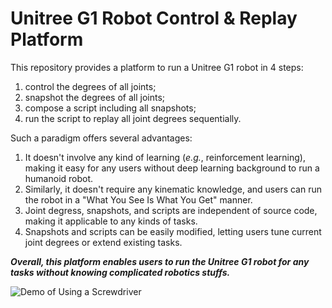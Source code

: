 # Unitree G1 Robot Control & Replay Platform

This repository provides a platform to run a Unitree G1 robot in 4 steps:
1. control the degrees of all joints;
2. snapshot the degrees of all joints;
3. compose a script including all snapshots;
4. run the script to replay all joint degrees sequentially.

Such a paradigm offers several advantages:
1. It doesn't involve any kind of learning (_e.g._, reinforcement learning), making it easy for any users without deep learning background to run a humanoid robot.
2. Similarly, it doesn't require any kinematic knowledge, and users can run the robot in a "What You See Is What You Get" manner.
3. Joint degress, snapshots, and scripts are independent of source code, making it applicable to any kinds of tasks.
4. Snapshots and scripts can be easily modified, letting users tune current joint degrees or extend existing tasks.

**_Overall, this platform enables users to run the Unitree G1 robot for any tasks without knowing complicated robotics stuffs._**

![Demo of Using a Screwdriver](figure/demo_0.gif "Demo of Using a Screwdriver")
